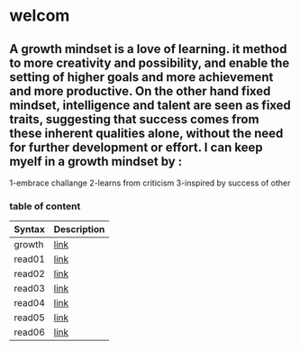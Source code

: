 # welcom
## A growth mindset  is a love of learning. it method to more creativity and possibility, and enable the setting of higher goals and more achievement and more productive. On the other hand fixed mindset, intelligence and talent are seen as fixed traits, suggesting that success comes from these inherent qualities alone, without the need for further development or effort. I can  keep myelf in a growth mindset by :
1-embrace challange
2-learns from criticism
3-inspired by success of other
### table of content
| Syntax      | Description |
| ----------- | ----------- |
|growth|[link](https://mohanadalomary.github.io/reading-notes/growth)|
|read01|[link](https://mohanadalomary.github.io/reading-notes/read01)|
|read02|[link](https://mohanadalomary.github.io/reading-notes/read02)|
|read03|[link](https://mohanadalomary.github.io/reading-notes/read03)|
|read04|[link](https://mohanadalomary.github.io/reading-notes/read04)|
|read05|[link](https://mohanadalomary.github.io/reading-notes/read05)|
|read06|[link](https://mohanadalomary.github.io/reading-notes/read06)|
